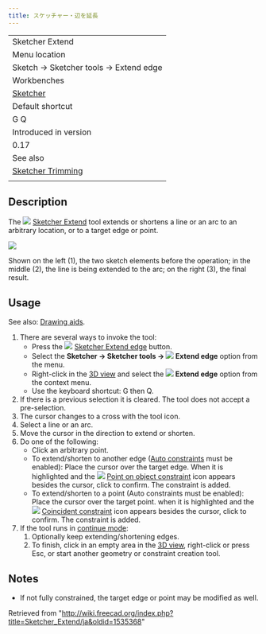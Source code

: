 ```yaml
---
title: スケッチャー・辺を延長
---
```

|  |
| --- |
| Sketcher Extend |
| Menu location |
| Sketch → Sketcher tools → Extend edge |
| Workbenches |
| [Sketcher](/Sketcher_Workbench "Sketcher Workbench") |
| Default shortcut |
| G Q |
| Introduced in version |
| 0.17 |
| See also |
| [Sketcher Trimming](/Sketcher_Trimming "Sketcher Trimming") |
|  |

## Description

The ![](/images/Sketcher_Extend.svg) [Sketcher Extend](/Sketcher_Extend "Sketcher Extend") tool extends or shortens a line or an arc to an arbitrary location, or to a target edge or point.

![](/images/Sketcher_Extend_example_01.png)

Shown on the left (1), the two sketch elements before the operation; in the middle (2), the line is being extended to the arc; on the right (3), the final result.

## Usage

See also: [Drawing aids](/Sketcher_Workbench#Drawing_aids "Sketcher Workbench").

1. There are several ways to invoke the tool:
   * Press the ![](/images/Sketcher_Extend.svg) [Sketcher Extend edge](/Sketcher_Extend "Sketcher Extend") button.
   * Select the **Sketcher → Sketcher tools → ![](/images/Sketcher_Extend.svg) Extend edge** option from the menu.
   * Right-click in the [3D view](/3D_view "3D view") and select the **![](/images/Sketcher_Extend.svg) Extend edge** option from the context menu.
   * Use the keyboard shortcut: G then Q.
2. If there is a previous selection it is cleared. The tool does not accept a pre-selection.
3. The cursor changes to a cross with the tool icon.
4. Select a line or an arc.
5. Move the cursor in the direction to extend or shorten.
6. Do one of the following:
   * Click an arbitrary point.
   * To extend/shorten to another edge ([Auto constraints](/Sketcher_Workbench#Auto_constraints "Sketcher Workbench") must be enabled): Place the cursor over the target edge. When it is highlighted and the ![](/images/Sketcher_ConstrainPointOnObject.svg) [Point on object constraint](/Sketcher_ConstrainPointOnObject "Sketcher ConstrainPointOnObject") icon appears besides the cursor, click to confirm. The constraint is added.
   * To extend/shorten to a point (Auto constraints must be enabled): Place the cursor over the target point. when it is highlighted and the ![](/images/Sketcher_ConstrainCoincident.svg) [Coincident constraint](/Sketcher_ConstrainCoincident "Sketcher ConstrainCoincident") icon appears besides the cursor, click to confirm. The constraint is added.
7. If the tool runs in [continue mode](/Sketcher_Workbench#Continue_modes "Sketcher Workbench"):
   1. Optionally keep extending/shortening edges.
   2. To finish, click in an empty area in the [3D view](/3D_view "3D view"), right-click or press Esc, or start another geometry or constraint creation tool.

## Notes

* If not fully constrained, the target edge or point may be modified as well.

Retrieved from "<http://wiki.freecad.org/index.php?title=Sketcher_Extend/ja&oldid=1535368>"